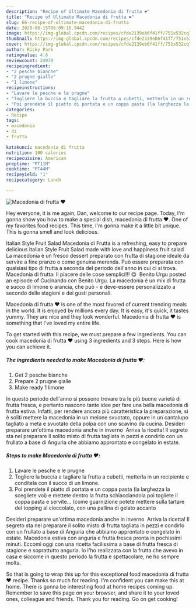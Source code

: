 ```yaml
---
description: "Recipe of Ultimate Macedonia di frutta ❤️"
title: "Recipe of Ultimate Macedonia di frutta ❤️"
slug: 66-recipe-of-ultimate-macedonia-di-frutta
date: 2020-06-15T06:09:16.944Z
image: https://img-global.cpcdn.com/recipes/cfde2139eb6f41ff/751x532cq70/macedonia-di-frutta-❤️-recipe-main-photo.jpg
thumbnail: https://img-global.cpcdn.com/recipes/cfde2139eb6f41ff/751x532cq70/macedonia-di-frutta-❤️-recipe-main-photo.jpg
cover: https://img-global.cpcdn.com/recipes/cfde2139eb6f41ff/751x532cq70/macedonia-di-frutta-❤️-recipe-main-photo.jpg
author: Ricky Park
ratingvalue: 4.6
reviewcount: 24970
recipeingredient:
- "2 pesche bianche"
- "2 prugne gialle"
- "1 limone"
recipeinstructions:
- "Lavare le pesche e le prugne"
- "Togliere la buccia e tagliare la frutta a cubetti, metterla in un recipiente e conditela con il succo di un limone."
- "Poi prendete il piatto di portata e un coppa pasta (la larghezza la scegliete voi) e mettete dentro la frutta schiacciandola poi togliete il coppa pasta e servite... (come guarnizione potete mettere sulla tartare del topping al cioccolato, con una pallina di gelato accanto"
categories:
- Recipe
tags:
- macedonia
- di
- frutta

katakunci: macedonia di frutta 
nutrition: 100 calories
recipecuisine: American
preptime: "PT11M"
cooktime: "PT44M"
recipeyield: "1"
recipecategory: Lunch

---
```



![Macedonia di frutta ❤️](https://img-global.cpcdn.com/recipes/cfde2139eb6f41ff/751x532cq70/macedonia-di-frutta-❤️-recipe-main-photo.jpg)

Hey everyone, it is me again, Dan, welcome to our recipe page. Today, I'm gonna show you how to make a special dish, macedonia di frutta ❤️. One of my favorites food recipes. This time, I'm gonna make it a little bit unique. This is gonna smell and look delicious.

Italian Style Fruit Salad Macedonia di Frutta is a refreshing, easy to prepare delicious Italian Style Fruit Salad made with love and happiness fruit salad La macedonia è un fresco dessert preparato con frutta di stagione ideale da servire a fine pranzo o come genuina merenda. Può essere preparata con qualsiasi tipo di frutta a seconda del periodo dell&#39;anno in cui ci si trova. Macedonia di frutta: Il piacere delle cose semplici!!! 😋 ️ Benito Urgu posted an episode of Cucinando con Benito Urgu. La macedonia è un mix di frutta e succo di limone o arancia, che può - e deve-essere personalizzato a secondo delle stagioni e dei gusti personali.

Macedonia di frutta ❤️ is one of the most favored of current trending meals in the world. It is enjoyed by millions every day. It is easy, it's quick, it tastes yummy. They are nice and they look wonderful. Macedonia di frutta ❤️ is something that I've loved my entire life.


To get started with this recipe, we must prepare a few ingredients. You can cook macedonia di frutta ❤️ using 3 ingredients and 3 steps. Here is how you can achieve it.

<!--inarticleads1-->

##### The ingredients needed to make Macedonia di frutta ❤️:

1. Get 2 pesche bianche
1. Prepare 2 prugne gialle
1. Make ready 1 limone


In questo periodo dell&#39;anno si possono trovare tra le più buone varietà di frutta fresca, e pertanto nascono tante idee per fare una bella macedonia di frutta estiva. Infatti, per rendere ancora più caratteristica la preparazione, si è soliti mettere la macedonia in un melone svuotato, oppure in un cantalupo tagliato a metà e svuotato della polpa con uno scavino da cucina. Desideri preparare un&#39;ottima macedonia anche in inverno ️ Arriva la ricetta! Il segreto sta nel preparare il solito misto di frutta tagliata in pezzi e condirlo con un frullato a base di Anguria che abbiamo approntato e congelato in estate. 

<!--inarticleads2-->

##### Steps to make Macedonia di frutta ❤️:

1. Lavare le pesche e le prugne
1. Togliere la buccia e tagliare la frutta a cubetti, metterla in un recipiente e conditela con il succo di un limone.
1. Poi prendete il piatto di portata e un coppa pasta (la larghezza la scegliete voi) e mettete dentro la frutta schiacciandola poi togliete il coppa pasta e servite... (come guarnizione potete mettere sulla tartare del topping al cioccolato, con una pallina di gelato accanto


Desideri preparare un&#39;ottima macedonia anche in inverno ️ Arriva la ricetta! Il segreto sta nel preparare il solito misto di frutta tagliata in pezzi e condirlo con un frullato a base di Anguria che abbiamo approntato e congelato in estate. Macedonia estiva con anguria e frutta fresca pronta in pochissimi minuti. Eccomi oggi con una ricetta facilissima a base di frutta fresca di stagione e soprattutto anguria. Io l&#39;ho realizzata con la frutta che avevo in casa e siccome in questo periodo la frutta è spettacolare, ne ho sempre molta. 

So that is going to wrap this up for this exceptional food macedonia di frutta ❤️ recipe. Thanks so much for reading. I'm confident you can make this at home. There is gonna be interesting food at home recipes coming up. Remember to save this page on your browser, and share it to your loved ones, colleague and friends. Thank you for reading. Go on get cooking!
